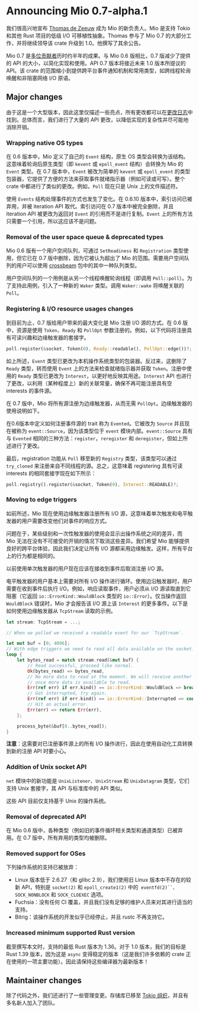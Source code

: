 # Announcing Mio 0.7-alpha.1

我们很高兴地宣布 [Thomas de Zeeuw](https://github.com/Thomasdezeeuw) 成为 Mio 的新负责人。Mio 是支持 Tokio 和其他 Rust 项目的低级 I/O 可移植性抽象。Thomas 参与了 Mio 0.7 的大部分工作，并将继续领导该 crate 升级到 1.0。他撰写了其余公告。

Mio 0.7 是[多位贡献者](https://github.com/tokio-rs/mio/graphs/contributors?from=2019-03-01&to=2019-12-13)历时约半年的成果。与 Mio 0.6 版相比，0.7 版减少了提供的 API 的大小，以简化实现和使用。API 0.7 版本将接近未来 1.0 版本所提议的 API。该 crate 的范围缩小到提供跨平台事件通知机制和常用类型，如跨线程轮询唤醒和非阻塞网络 I/O 原语。

## Major changes

由于这是一个大型版本，因此这里仅描述一些亮点，所有更改都可以在[更改日志](https://github.com/tokio-rs/mio/blob/master/CHANGELOG.md#070-alpha1)中找到。总体而言，我们进行了大量的 API 更改，以降低实现的复杂性并尽可能地消除开销。

### Wrapping native OS types

在 0.6 版本中，Mio 定义了自己的 `Event` 结构，原生 OS 类型会转换为该结构。这意味着轮询后原生类型（即 `kevent` 或 `epoll_event` 结构）会转换为 Mio 的 `Event` 类型。在 0.7 版本中，`Event` 被改为简单的 `kevent` 或 `epoll_event` 的类型包装器，它提供了方便的方法来获取事件就绪指示器（例如可读或可写）。整个 crate 中都进行了类似的更改。例如，`Poll` 现在只是 Unix 上的文件描述符。

使用 `Events` 结构处理事件的方式也发生了变化。在 0.6.10 版本中，索引访问已被弃用，并被 iteration API 取代。索引访问在 0.7 版本中被完全删除，并且iteration API 被更改为返回对 `Event` 的引用而不是进行复制。`Event` 上的所有方法只需要一个引用，所以这应该不是问题。

### Removal of the user space queue & deprecated types

Mio 0.6 版有一个用户空间队列，可通过 `SetReadiness` 和 `Registration` 类型使用，但它已在 0.7 版中删除，因为它被认为超出了 Mio 的范围。需要用户空间队列的用户可以使用 [crossbeam](https://crates.io/crates/crossbeam) 包中的其中一种队列类型。

用户空间队列的一个用例是从另一个线程唤醒轮询线程（即调用 `Poll::poll`）。为了支持此用例，引入了一种新的 `Waker` 类型。调用 `Waker::wake` 将唤醒关联的 `Poll`。

### Registering & I/O resource usages changes

到目前为止，0.7 版给用户带来的最大变化是 Mio 注册 I/O 源的方式。在 0.6 版中，资源是使用 `Token`、`Ready` 和 `PollOpt` 参数注册的。例如，以下代码将注册具有可读兴趣和边缘触发器的套接字。

```rust
poll.register(&socket, Token(0), Ready::readable(), PollOpt::edge())?;
```

如上所述，`Event` 类型已更改为本机操作系统类型的包装器。反过来，这删除了 `​​Ready` 类型，转而使用 `Event` 上的方法来检查就绪指示器并获取 `Token`。注册中使用的 `Ready` 类型已更改为 `Interest`，以更好地反映其用途。`Interest` API 也进行了更改，以利用（某种程度上）新的关联常量，确保不再可能注册具有空 interests 的事件源。

在 0.7 版中，Mio 将所有源注册为边缘触发器，从而无需 `PollOpt`。边缘触发器的使用说明如下。

在0.6版本中定义如何注册事件源的 trait 称为 `Evented`。它被改为 `Source` 并且现在被称为 `event::Source`，因为该类型位于 `event` 模块内部。`event::Source` 具有与 `Evented` 相同的三种方法：`register`，`reregister` 和 `deregister`，但如上所述进行了更改。

最后，registration 功能从 `Poll` 移至新的 `Registry` 类型，该类型可以通过 `try_cloned` 来注册来自不同线程的源。总之，这意味着 registering 具有可读 interests 的相同套接字现在如下所示：

```rust
poll.registry().register(&socket, Token(0), Interest::READABLE)?;
```

### Moving to edge triggers

如前所述，Mio 现在使用边缘触发器注册所有 I/O 源，这意味着单次触发和电平触发器的用户需要改变他们对事件的响应方式。

问题在于，某些级别和一次性触发器的使用会显示出操作系统之间的差异，而 Mio 无法在没有不可接受的开销的情况下取消这些差异。我们希望 Mio 能够提供良好的跨平台体验，因此我们决定让所有 I/O 源都采用边缘触发。这样，所有平台上的行为都是相同的。

以前使用单次触发器的用户现在应该在接收到事件后取消注册 I/O 源。

电平触发器的用户基本上需要对所有 I/O 操作进行循环。使用边沿触发器时，用户需要在收到事件后执行 I/O。例如，响应读取事件，用户必须从 I/O 源读取直到它阻塞（它返回 `io::ErrorKind::WouldBlock` 类型的 `io::Error`）。仅当操作返回 `WouldBlock` 错误时，Mio 才会报告该 I/O 源上该 `Interest` 的更多事件。以下是如何使用边缘触发器从 `TcpStream` 读取的示例。

```rust
let stream: TcpStream = ...;

// When we polled we received a readable event for our `TcpStream`.

let mut buf = [0; 4096];
// With edge triggers we need to read all data available on the socket.
loop {
    let bytes_read = match stream.read(&mut buf) {
        // Read successful, proceed like normal.
        Ok(bytes_read) => bytes_read,
        // No more data to read at the moment. We will receive another event
        // once more data is available to read.
        Err(ref err) if err.kind() == io::ErrorKind::WouldBlock => break,
        // Got interrupted, try again.
        Err(ref err) if err.kind() == io::ErrorKind::Interrupted => continue,
        // Hit an actual error.
        Err(err) => return Err(err),
    };

    process_byte(&buf[0..bytes_read]);
}
```

**注意**：这需要对已注册事件源上的所有 I/O 操作进行，因此在使用自动化工具转换到新的注册 API 时要小心。

### Addition of Unix socket API

`net` 模块中的新功能是 `UnixListener`、`UnixStream` 和 `UnixDatagram` 类型，它们支持 Unix 套接字，其 API 与标准库中的 API 类似。

这些 API 目前仅支持基于 Unix 的操作系统。

### Removal of deprecated API

在 Mio 0.6 版中，各种类型（例如旧的事件循环相关类型和通道类型）已被弃用。在 0.7 版中，所有弃用的类型均被删除。

### Removed support for OSes

下列操作系统的支持已被放弃：

- Linux 版本低于 2.6.27（和 glibc 2.9），我们使用旧 Linux 版本中不存在的较新 API，特别是 `socket(2)` 和 `epoll_create1(2)` 中的` eventfd(2)``、SOCK_NONBLOCK` 和 `SOCK_CLOEXEC` 选项。
- Fuchsia：没有任何 CI 覆盖，并且我们没有足够的维护人员来对其进行适当的支持。
- Bitrig：该操作系统的开发似乎已经停止，并且 rustc 不再支持它。

### Increased minimum supported Rust version

截至撰写本文时，支持的最低 Rust 版本为 1.36。对于 1.0 版本，我们的目标是 Rust 1.39 版本，因为这是 `async` 变得稳定的版本（这是我们许多依赖的 crate 正在使用的一项主要功能）。因此请保持这些编译器为最新版本！

## Maintainer changes

除了代码之外，我们还进行了一些管理变更。存储库已移至 [Tokio 组织](https://github.com/tokio-rs/mio)，并且有多名新人加入了团队。
